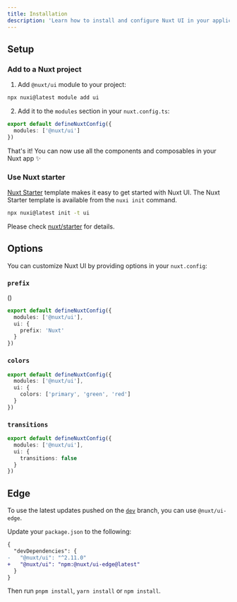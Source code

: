 ```yaml
---
title: Installation
description: 'Learn how to install and configure Nuxt UI in your application.'
---
```


## Setup

### Add to a Nuxt project

1. Add `@nuxt/ui` module to your project:

```bash
npx nuxi@latest module add ui
```

2. Add it to the `modules` section in your `nuxt.config.ts`:

```ts [nuxt.config.ts]
export default defineNuxtConfig({
  modules: ['@nuxt/ui']
})
```

That's it! You can now use all the components and composables in your Nuxt app ✨

### Use Nuxt starter

[Nuxt Starter](https://nuxt.new/) template makes it easy to get started with Nuxt UI.
The Nuxt Starter template is available from the `nuxi init` command.

```bash
npx nuxi@latest init -t ui
```

Please check [nuxt/starter](https://github.com/nuxt/starter/tree/ui) for details.

## Options

You can customize Nuxt UI by providing options in your `nuxt.config`:

### `prefix`

()

```ts [nuxt.config.ts]
export default defineNuxtConfig({
  modules: ['@nuxt/ui'],
  ui: {
    prefix: 'Nuxt'
  }
})
```

### `colors`

```ts [nuxt.config.ts]
export default defineNuxtConfig({
  modules: ['@nuxt/ui'],
  ui: {
    colors: ['primary', 'green', 'red']
  }
})
```

### `transitions`

```ts [nuxt.config.ts]
export default defineNuxtConfig({
  modules: ['@nuxt/ui'],
  ui: {
    transitions: false
  }
})
```

## Edge

To use the latest updates pushed on the [`dev`](https://github.com/nuxt/ui/tree/dev) branch, you can use `@nuxt/ui-edge`.

Update your `package.json` to the following:

```diff [package.json]
{
  "devDependencies": {
-   "@nuxt/ui": "^2.11.0"
+   "@nuxt/ui": "npm:@nuxt/ui-edge@latest"
  }
}
```

Then run `pnpm install`, `yarn install` or `npm install`.
